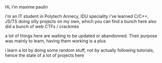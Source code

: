 Hi, i'm maxime paulin

i'm an IT student in Polytech Annecy, IDU speciality 
i've learned C/C++, JS/TS doing silly projects on my own, which you can find a bunch here
also did a bunch of web CTFs / crackmes

a lot of things here are waiting to be updated or abandonned. Their purpose was mainly to learn, having them working is a plus

i learn a lot by doing some random stuff, not by actually following tutorials, hence the state of a lot of projects here
<!--
**TheBigBlase/thebigblase** is a ✨ _special_ ✨ repository because its `README.md` (this file) appears on your GitHub profile.

Here are some ideas to get you started:

- 🔭 I’m currently working on ...
- 🌱 I’m currently learning ...
- 👯 I’m looking to collaborate on ...
- 🤔 I’m looking for help with ...
- 💬 Ask me about ...
- 📫 How to reach me: ...
- 😄 Pronouns: ...
- ⚡ Fun fact: ...
-->
